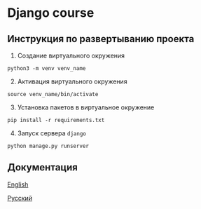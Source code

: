 # Django course

## Инструкция по развертыванию проекта

1. Создание виртуального окружения
```
python3 -m venv venv_name
```

2. Активация виртуального окружения
```
source venv_name/bin/activate
```

3. Установка пакетов в виртуальное окружение
```
pip install -r requirements.txt
```

4. Запуск сервера `django`
```
python manage.py runserver
```

## Документация 

[English](https://docs.djangoproject.com/en/5.0)  

[Русский](https://django.fun/docs/django/5.0)


